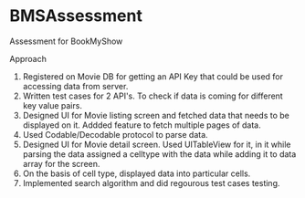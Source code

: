 # BMSAssessment

Assessment for BookMyShow

Approach
1. Registered on Movie DB for getting an API Key that could be used for accessing data from server.
2. Written test cases for 2  API's. To check if data is coming for different key value pairs.
3. Designed UI for Movie listing screen and fetched data that needs to be displayed on it. Addded feature to fetch multiple pages of data.
4. Used Codable/Decodable protocol to parse data.
5. Designed UI for Movie detail screen. Used UITableView for it, in it while parsing the data assigned a celltype with the data while adding it to data array for the screen.
6. On the basis of cell type, displayed data into particular cells.
7. Implemented search algorithm and did regourous test cases testing.


